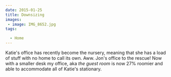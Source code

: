 ```yaml
---
date: 2015-01-25
title: Downsizing
images: 
 - image: IMG_8652.jpg
tags:

  - Home
---
```

Katie's office has recently become the nursery, meaning that she has a load of stuff with no home to call its own. Aww. Jon's office to the rescue! Now with a smaller desk my office, aka _the guest room_ is now 27% roomier and able to accommodate all of Katie's stationary.